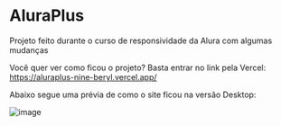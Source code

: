 # AluraPlus

Projeto feito durante o curso de responsividade da Alura com algumas mudanças

Você quer ver como ficou o projeto? Basta entrar no link pela Vercel: https://aluraplus-nine-beryl.vercel.app/

Abaixo segue uma prévia de como o site ficou na versão Desktop:

![image](https://user-images.githubusercontent.com/123435999/219448558-739a8e06-2924-4053-bd54-da7439158e82.png)
